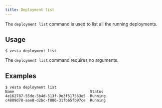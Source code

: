 ```yaml
---
title: Deployment list
---
```


The `deployment list` command is used to list all the running deployments.

## Usage

```shell-session
$ vesta deployment list
```

The `deployment list` command requires no arguments.

## Examples

```shell-session
$ vesta deployment list
Name                                  Status
4e162787-55de-5b4d-513f-9e3f517563e5  Running
c4809d78-aae8-d2bc-f886-31fb65fb97ce  Running
```
